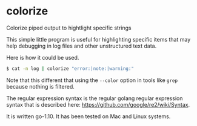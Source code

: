 # colorize
Colorize piped output to hightlight specific strings

This simple little program is useful for highlighting specific items
that may help debugging in log files and other unstructured text data.

Here is how it could be used.

```bash
$ cat -n log | colorize "error:|note:|warning:"
```

Note that this different that using the `--color` option in tools like `grep`
because nothing is filtered.

The regular expression syntax is the regular golang regular
expression syntax that is described here:
https://github.com/google/re2/wiki/Syntax.

It is written go-1.10. It has been tested on Mac and Linux systems.
